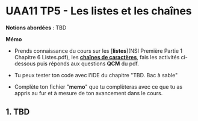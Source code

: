 # UAA11 TP5 - Les listes et les chaînes

**Notions abordées** : 
TBD

**Mémo**

- Prends connaissance du cours sur les [**listes**](NSI Première Partie 1 Chapitre 6 Listes.pdf), les [**chaînes de caractères**](TexteFichiers-1.pdf), fais les activités ci-dessous puis réponds aux questions **QCM** du pdf.

- Tu peux tester ton code avec l'IDE du chapitre "TBD. Bac à sable"

- Complète ton fichier "**memo**" que tu complèteras avec ce que tu as appris au fur et à mesure de ton avancement dans le cours.






## 1. TBD
 
